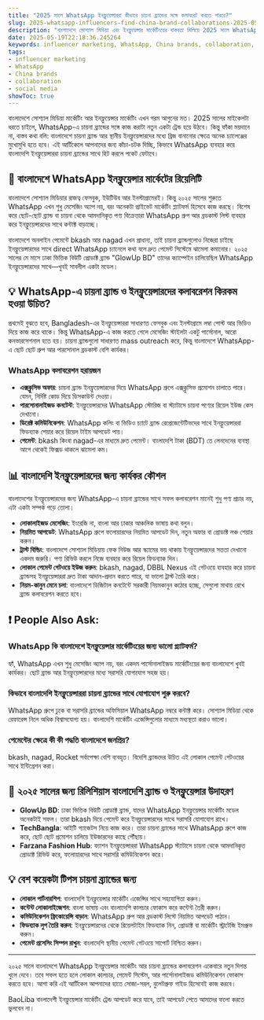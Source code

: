 ```yaml
---
title: "2025 সালে WhatsApp ইনফ্লুয়েন্সাররা কীভাবে চায়না ব্র্যান্ডের সঙ্গে কলাবরেট করতে পারবে?"
slug: 2025-whatsapp-influencers-find-china-brand-collaborations-2025-05-19
description: "বাংলাদেশে সোশ্যাল মিডিয়া এবং ইনফ্লুয়েন্সার মার্কেটিংয়ের বাস্তবতা মিলিয়ে 2025 সালে WhatsApp ইনফ্লুয়েন্সাররা চায়না ব্র্যান্ডের সঙ্গে সফল কলাবরেশনের কৌশল ও প্র্যাকটিস।"
date: 2025-05-19T22:18:36.245264
keywords: influencer marketing, WhatsApp, China brands, collaboration, social media
tags:
- influencer marketing
- WhatsApp
- China brands
- collaboration
- social media
showToc: true
---
```


বাংলাদেশে সোশ্যাল মিডিয়া মার্কেটিং আর ইনফ্লুয়েন্সার মার্কেটিং এখন গরম আগুনের মত। 2025 সালের মাইকেলটা ধরতে চাইলে, WhatsApp-এ চায়না ব্র্যান্ডের সঙ্গে কাজ করাটা নতুন একটা ট্রেন্ড হয়ে উঠবে। কিন্তু ফাঁকা ময়দানে না, বাস্তব কথা বলি: বাংলাদেশে চায়না ব্র্যান্ড আর স্থানীয় ইনফ্লুয়েন্সারদের মধ্যে ব্রিজ বানানোর ক্ষেত্রে অনেক চ্যালেঞ্জের মুখোমুখি হতে হবে। এই আর্টিকেলে আপনাদের জন্য কাঁচা-চটক দিচ্ছি, কিভাবে WhatsApp ব্যবহার করে বাংলাদেশি ইনফ্লুয়েন্সাররা চায়না ব্র্যান্ডের সাথে হিট করলে পকেট ফেটাবে।

## 📢 বাংলাদেশে WhatsApp ইনফ্লুয়েন্সার মার্কেটের রিয়েলিটি  

বাংলাদেশে সোশ্যাল মিডিয়ার রাজত্ব ফেসবুক, ইউটিউব আর ইনস্টাগ্রামেরই। কিন্তু ২০২৫ সালের শুরুতে WhatsApp এখন শুধু মেসেজিং অ্যাপ নয়, বরং অনেকটা প্রাইভেট মার্কেটিং প্ল্যাটফর্ম হিসেবে কাজ করছে। বিশেষ করে ছোট-ছোট ব্র্যান্ড বা চায়না থেকে আমদানিকৃত পণ্য বিক্রেতারা WhatsApp গ্রুপ আর ব্রডকাস্ট লিস্ট ব্যবহার করে ইনফ্লুয়েন্সারদের সাথে কন্টাক্ট বাড়াচ্ছে।

বাংলাদেশে অনলাইন পেমেন্টে bkash আর nagad এখন প্রাধান্য, তাই চায়না ব্র্যান্ডগুলোও নিজেরা চাইছে ইনফ্লুয়েন্সারদের সাথে direct WhatsApp চ্যানেলে কথা বলে দ্রুত পেমেন্ট সিস্টেমে ঝামেলা কমানোর। ২০২৫ সালের মে মাসে ঢাকা ভিত্তিক বিউটি প্রোডাক্ট ব্র্যান্ড "GlowUp BD" তাদের ক্যাম্পেইন চালিয়েছিল WhatsApp ইনফ্লুয়েন্সারদের সাথে—খুবই সাবলীল একটা মডেল।

## 💡 WhatsApp-এ চায়না ব্র্যান্ড ও ইনফ্লুয়েন্সারদের কলাবরেশন কিরকম হওয়া উচিত?  

প্রথমেই বুঝতে হবে, Bangladesh-এর ইনফ্লুয়েন্সাররা সাধারণত ফেসবুক এবং ইনস্টাগ্রামে লম্বা পোস্ট আর ভিডিও দিয়ে কাজ করে থাকে। কিন্তু WhatsApp-এ কাজ করতে গেলে মেসেজিং স্টাইলটা একটু পার্সোনাল, আরো কনভারসেশনাল হতে হয়। চায়না ব্র্যান্ডগুলো সাধারণত mass outreach করে, কিন্তু বাংলাদেশে WhatsApp-এ ছোট ছোট গ্রুপ আর পারসোনাল ব্রডকাস্ট বেশি কার্যকর।

### WhatsApp কলাবরেশন হরায়জন  

- **এক্সক্লুসিভ অফার**: চায়না ব্র্যান্ড ইনফ্লুয়েন্সারদের দিয়ে WhatsApp গ্রুপে এক্সক্লুসিভ প্রমোশন চালাতে পারে। যেমন, নির্দিষ্ট কোড দিয়ে ডিসকাউন্ট দেওয়া।  
- **পারসোনালাইজড কনটেন্ট**: ইনফ্লুয়েন্সারদের WhatsApp স্টোরিজ বা স্ট্যাটাসে চায়না পণ্যের রিয়েল ইউজ কেস দেখানো।  
- **ডিরেক্ট কমিউনিকেশন**: WhatsApp কলিং বা ভিডিও চ্যাটে ব্র্যান্ড রেপ্রেজেন্টেটিভদের সাথে ইনফ্লুয়েন্সাররা ফিডব্যাক শেয়ার করে রিয়েল টাইম আপডেট পায়।  
- **পেমেন্ট**: bkash কিংবা nagad-এর মাধ্যমে দ্রুত পেমেন্ট। বাংলাদেশি টাকা (BDT) তে লেনদেনের ব্যবস্থা আগে থেকেই ফিক্সড থাকলে ঝামেলা কম।

## 📊 বাংলাদেশি ইনফ্লুয়েন্সারদের জন্য কার্যকর কৌশল  

বাংলাদেশের ইনফ্লুয়েন্সারদের জন্য WhatsApp-এ চায়না ব্র্যান্ডের সাথে সফল কলাবরেশন মানেই শুধু পণ্য প্রচার নয়, এটা একটা সম্পর্ক গড়ে তোলা। 

- **লোকালাইজড মেসেজিং**: ইংরেজি না, বাংলা আর ঢাকার আঞ্চলিক ভাষায় কথা বলুন।  
- **নিয়মিত আপডেট**: WhatsApp গ্রুপে ফলোয়ারদের নিয়মিত আপডেট দিন, নতুন অফার বা প্রোডাক্ট লঞ্চ শেয়ার করুন।  
- **ট্রাস্ট বিল্ডিং**: বাংলাদেশে সোশ্যাল মিডিয়ায় ফেক নিউজ আর স্ক্যামের ভয় থাকায় ইনফ্লুয়েন্সারদের সততা দেখানো একদম জরুরি। পণ্য রিভিউ করলে নিজে ব্যবহার করে রিয়েল ফিডব্যাক দিন।  
- **লোকাল পেমেন্ট গেটওয়ে ইউজ করুন**: bkash, nagad, DBBL Nexus এই গেটওয়ে ব্যবহার করে চায়না ব্র্যান্ডসহ ইনফ্লুয়েন্সাররা দ্রুত টাকা আদান-প্রদান করতে পারে, যা ভালো ট্রাস্ট তৈরি করে।  
- **নিয়ম-কানুন মেনে চলা**: বাংলাদেশে ডিজিটাল কনটেন্টে সরকারী নিয়মকানুন কঠোর হচ্ছে, সেগুলো মাথায় রেখে ব্র্যান্ড কলাবরেশন করতে হবে।

## ❗ People Also Ask:  

### WhatsApp কি বাংলাদেশে ইনফ্লুয়েন্সার মার্কেটিংয়ের জন্য ভালো প্ল্যাটফর্ম?  
হ্যাঁ, WhatsApp এখন শুধু মেসেজিং অ্যাপ নয়, বরং একদম পার্সোনালাইজড মার্কেটিংয়ের জন্য বাংলাদেশে খুবই কার্যকর। ছোট ব্র্যান্ড আর ইনফ্লুয়েন্সারদের মধ্যে সরাসরি যোগাযোগ সহজ হয়।

### কিভাবে বাংলাদেশি ইনফ্লুয়েন্সাররা চায়না ব্র্যান্ডের সাথে যোগাযোগ শুরু করবে?  
WhatsApp গ্রুপে ঢুকে বা সরাসরি ব্র্যান্ডের অফিসিয়াল WhatsApp নম্বরে কন্টাক্ট করে। সোশ্যাল মিডিয়া থেকে রেফারেন্স নিলে অধিক বিশ্বাসযোগ্য হয়। বাংলাদেশি মার্কেটিং এজেন্সিগুলোর মাধ্যমে মধ্যস্থতা করাও ভালো।

### পেমেন্টের ক্ষেত্রে কী কী পদ্ধতি বাংলাদেশে জনপ্রিয়?  
bkash, nagad, Rocket সর্বাপেক্ষা বেশি ব্যবহৃত। বিদেশি ব্র্যান্ডদের উচিত এই লোকাল পেমেন্ট গেটওয়ের সাথে ইন্টিগ্রেশন করা।

## 📢 ২০২৫ সালের জন্য রিলিশিয়াস বাংলাদেশি ব্র্যান্ড ও ইনফ্লুয়েন্সার উদাহরণ  

- **GlowUp BD**: ঢাকা ভিত্তিক বিউটি প্রোডাক্ট ব্র্যান্ড, যাদের WhatsApp ইনফ্লুয়েন্সার মার্কেটিং মডেল অনেকটাই সফল। তারা bkash দিয়ে পেমেন্ট করে ইনফ্লুয়েন্সারদের সাথে সরাসরি যোগাযোগ রাখে।  
- **TechBangla**: আইটি গ্যাজেটস নিয়ে কাজ করে। তারা চায়না ব্র্যান্ডের সাথে WhatsApp গ্রুপে কাজ করে, ছোট ছোট প্রমোশন চালিয়ে ইউজারদের কাছে পৌঁছায়।  
- **Farzana Fashion Hub**: ফ্যাশন ইনফ্লুয়েন্সাররা WhatsApp স্ট্যাটাসে চায়না থেকে আমদানিকৃত প্রোডাক্ট রিভিউ করে, ফলোয়ারদের সাথে সরাসরি কমিউনিকেশন করে।

## 💡 বেশ কয়েকটা টিপস চায়না ব্র্যান্ডের জন্য  

- **লোকাল পার্টনারশিপ**: বাংলাদেশি ইনফ্লুয়েন্সার মার্কেটিং এজেন্সির সাথে সহযোগিতা করুন।  
- **কন্টেন্ট লোকালাইজেশন**: বাংলা ভাষায় এবং বাংলাদেশি কালচার ফোকাস করে কন্টেন্ট তৈরী করুন।  
- **কমিউনিকেশন ফ্রিকোয়েন্সি বাড়ান**: WhatsApp গ্রুপ আর ব্রডকাস্ট লিস্টে নিয়মিত আপডেট পাঠান।  
- **ফিডব্যাক লুপ তৈরি করুন**: ইনফ্লুয়েন্সারদের থেকে রিয়েলটাইম ফিডব্যাক নিন, প্রোডাক্ট বা মার্কেটিং স্ট্রাটেজি ইমপ্রুভ করুন।  
- **পেমেন্ট প্রসেসিং সিম্পল রাখুন**: বাংলাদেশি স্থানীয় পেমেন্ট গেটওয়ে সাপোর্ট নিশ্চিত করুন।

---

২০২৫ সালে বাংলাদেশে WhatsApp ইনফ্লুয়েন্সার মার্কেটিং আর চায়না ব্র্যান্ডের কলাবরেশন একেবারে নতুন দিগন্ত খুলে দেবে। তবে সফল হতে হলে লোকাল কালচার, পেমেন্ট সিস্টেম, আর পার্সোনালাইজড কমিউনিকেশন ফোকাস করতে হবে। আশা করি এই আর্টিকেল আপনাদের হাতে সোজা-সরল, বুলেটপ্রুফ গাইড হিসেবেই কাজ করবে।

BaoLiba বাংলাদেশী ইনফ্লুয়েন্সার মার্কেটিং ট্রেন্ড আপডেট করে যাবে, তাই আপডেট পেতে আমাদের ফলো করতে ভুলবেন না।
